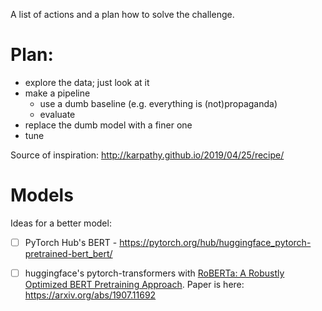 A list of actions and a plan how to solve the challenge.

# Plan:
 - explore the data; just look at it
 - make a pipeline
    - use a dumb baseline (e.g. everything is (not)propaganda)
    - evaluate
 - replace the dumb model with a finer one
 - tune

Source of inspiration: http://karpathy.github.io/2019/04/25/recipe/
 
# Models 
Ideas for a better model:
 - [ ] PyTorch Hub's BERT - https://pytorch.org/hub/huggingface_pytorch-pretrained-bert_bert/
 - [ ] huggingface's pytorch-transformers with [RoBERTa: A Robustly Optimized BERT Pretraining Approach](https://github.com/huggingface/pytorch-transformers/releases/tag/1.1.0). Paper is here: https://arxiv.org/abs/1907.11692    
 